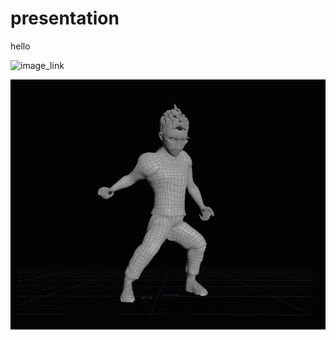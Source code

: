 # presentation
hello 

![image_link](https://upload.wikimedia.org/wikipedia/commons/1/15/Houdini3D_icon.png)

![image_local](./img/backflip.001.gif)